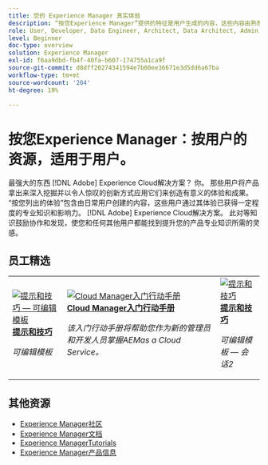 ```yaml
---
title: 您的 Experience Manager 真实体验
description: “按您Experience Manager”提供的特征是用户生成的内容，这些内容由熟悉Adobe Experience Manager并获得一定专业知识和影响力的日常用户创建。
role: User, Developer, Data Engineer, Architect, Data Architect, Admin, Leader
level: Beginner
doc-type: overview
solution: Experience Manager
exl-id: f6aa9dbd-fb4f-40fa-b607-174755a1ca9f
source-git-commit: d8dff20274341594e7b00ee36671e3d5dd6a67ba
workflow-type: tm+mt
source-wordcount: '204'
ht-degree: 19%

---
```


# 按您Experience Manager：按用户的资源，适用于用户。

最强大的东西 [!DNL Adobe] Experience Cloud解决方案？ 你。 那些用户将产品拿出来深入挖掘并以令人惊叹的创新方式应用它们来创造有意义的体验和成果。 “按您列出的体验”包含由日常用户创建的内容，这些用户通过其体验已获得一定程度的专业知识和影响力。 [!DNL Adobe] Experience Cloud解决方案。 此对等知识鼓励协作和发现，使您和任何其他用户都能找到提升您的产品专业知识所需的灵感。

<div id="recs-overview-body-1"></div>
<div id="recs-overview-body-2"></div>
<div id="recs-overview-body-3"></div>
<div id="recs-overview-body-4"></div>
<div id="recs-overview-body-5"></div>
<div id="recs-overview-body-6"></div>

<div id="staff-picks-section">

## 员工精选

<table>
<tr>
  <td>
    <a href="/help/experience-manager/sites/expert-resources/champion-tips-1.md">
      <img alt="提示和技巧 — 可编辑模板" src="https://video.tv.adobe.com/v/3409424?format=jpeg" />
    </a>
    <div>
      <a href="/help/experience-manager/sites/expert-resources/champion-tips-1.md">
    <strong>提示和技巧</strong>
    </a>
    </div>
    <p>
    <em>可编辑模板</em>
    <p>
  </td>
  <td>
    <a href="/help/experience-manager/cloud-service/expert-resources/aem-champions/onboarding-playbook.md">
      <img alt="Cloud Manager入门行动手册" src="https://video.tv.adobe.com/v/3419299?format=jpeg" />
    </a>
    <div>
      <a href="/help/experience-manager/cloud-service/expert-resources/aem-champions/onboarding-playbook.md">
    <strong>Cloud Manager入门行动手册</strong>
    </a>
    </div>
    <p>
    <em>该入门行动手册将帮助您作为新的管理员和开发人员掌握AEMas a Cloud Service。</em>
    <p>
  </td>
  <td>
    <a href="/help/experience-manager/sites/expert-resources/champion-tips-2.md">
      <img alt="提示和技巧" src="https://video.tv.adobe.com/v/3409427?format=jpeg" />
    </a>
    <div>
      <a href="/help/experience-manager/sites/expert-resources/champion-tips-2.md">
    <strong>提示和技巧</strong>
    </a>
    </div>
    <p>
    <em>可编辑模板 — 会话2</em>
    <p>
  </td>
</tr>
</table>

</div>

## 其他资源

* [Experience Manager社区](https://experienceleaguecommunities.adobe.com/t5/adobe-experience-manager/ct-p/adobe-experience-manager-community)
* [Experience Manager文档](https://experienceleague.adobe.com/docs/experience-manager-cloud-service.html)
* [Experience ManagerTutorials](https://experienceleague.adobe.com/docs/experience-manager-learn/aem-tutorials/overview.html)
* [Experience Manager产品信息](https://business.adobe.com/products/experience-manager/adobe-experience-manager.html)
